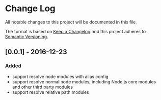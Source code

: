 # Change Log
All notable changes to this project will be documented in this file.

The format is based on [Keep a Changelog](http://keepachangelog.com/) 
and this project adheres to [Semantic Versioning](http://semver.org/).

## [0.0.1] - 2016-12-23
### Added
- support resolve node modules with alias config
- support resolve normal node modules, including Node.js core modules and other third party modules
- support resolve relative path modules